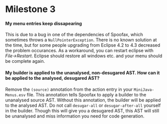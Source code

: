 # Milestone 3

#### My menu entries keep dissapearing

This is due to a bug in one of the dependencies of Spoofax, which sometimes throws a `NullPointerException`.
There is no known solution at the time, but for some people upgrading from Eclipse 4.2 to 4.3 decreased the problem occurances.
As a workaround, you can restart eclipse with *File->Restart*. 
Eclipse should restore all windows etc. and your menu should be complete again.

#### My builder is applied to the unanalysed, non-desugared AST. How can it be applied to the analysed, desugared AST?

Remove the `(source)` annotation from the action entry in your `MiniJava-Menus.esv` file.
This annotation tells Spoofax to apply a builder to the unanalysed source AST.
Without this annotation, the builder will be applied to the analysed AST.
Do not call `desugar-all` or `desugar-after-all` yourself in the builder.
Though this will give you a desugared AST, this AST will still be unanalysed and miss information you need for code generation.

